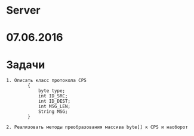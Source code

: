 # Server
# 07.06.2016
# Задачи 
    
    1. Описать класс протокола CPS
            {
                byte type;
                int ID_SRC;
                int ID_DEST;
                int MSG_LEN;
                String MSG;
            }
            
    2. Реализовать методы преобразования массива byte[] к CPS и наоборот
